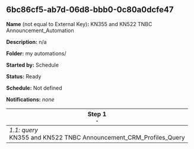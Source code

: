 ## 6bc86cf5-ab7d-06d8-bbb0-0c80a0dcfe47

**Name** (not equal to External Key)**:** KN355 and KN522 TNBC Announcement_Automation

**Description:** n/a

**Folder:** my automations/

**Started by:** Schedule

**Status:** Ready

**Schedule:** Not defined

**Notifications:** _none_


| Step 1<br>_<small>-</small>_ |
| --- |
| _1.1: query_<br>KN355 and KN522 TNBC Announcement_CRM_Profiles_Query |
